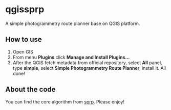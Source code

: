 # qgissprp
A simple photogrammetry route planner base on QGIS platform.

## How to use

 1. Open GIS
 2. From menu **Plugins** click **Manage and Install Plugins...**
 3. After the QGIS fetch metadata from official repository, select **All** panel,
    type **simple**, select **Simple Photogrammetry Route Planner**, install it.
    All done!


## About the code
You can find the core algorithm from 
[sprp](https://github.com/luoxiangong/sprp.git). Please enjoy!
 
